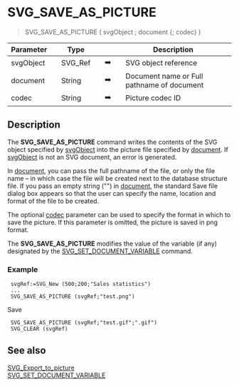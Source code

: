 <!-- SVG_SAVE_AS_PICTURE ( svgObject ; pathname ; codec )
 -> svgObject (Text)
 -> pathname (Text)
 -> codec (Text)-->
# SVG_SAVE_AS_PICTURE

> SVG_SAVE_AS_PICTURE ( svgObject ; document {; codec} )

| Parameter |     | Type |     |     |     | Description |     |
| --- | --- | --- | --- | --- | --- | --- | --- |
| svgObject |     | SVG_Ref |     | ➡️ |     | SVG object reference |     |
| document |     | String |     | ➡️ |     | Document name or Full pathname of document |     |
| codec |     | String |     | ➡️ |     | Picture codec ID |     |

## Description

The **SVG_SAVE_AS_PICTURE** command writes the contents of the SVG object specified by [svgObject](# "SVG object reference") into the picture file specified by [document](# "Document name or Full pathname of document"). If [svgObject](# "SVG object reference") is not an SVG document, an error is generated.

In [document](# "Document name or Full pathname of document"), you can pass the full pathname of the file, or only the file name – in which case the file will be created next to the database structure file. If you pass an empty string ("") in [document](# "Document name or Full pathname of document"), the standard Save file dialog box appears so that the user can specify the name, location and format of the file to be created.

The optional [codec](# "Picture codec ID") parameter can be used to specify the format in which to save the picture. If this parameter is omitted, the picture is saved in png format.

The **SVG_SAVE_AS_PICTURE** modifies the value of the variable (if any) designated by the [SVG_SET_DOCUMENT_VARIABLE](SVG_SET_DOCUMENT_VARIABLE.md) command.

### Example  


```4d
 svgRef:=SVG_New (500;200;"Sales statistics")  
 ...  
 SVG_SAVE_AS_PICTURE (svgRef;"test.png") 
```

Save  
```4d
 SVG_SAVE_AS_PICTURE (svgRef;"test.gif";".gif")  
 SVG_CLEAR (svgRef)

```


## See also 

[SVG_Export_to_picture](SVG_Export_to_picture.md)  
[SVG_SET_DOCUMENT_VARIABLE](SVG_SET_DOCUMENT_VARIABLE.md)
